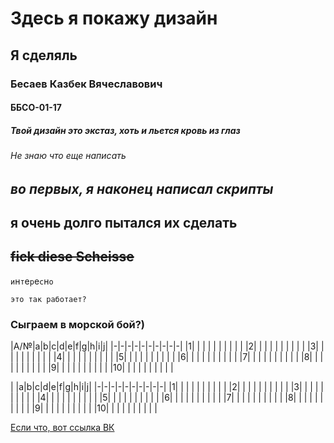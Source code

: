 # Здесь я покажу дизайн
## Я сделяль
### Бесаев Казбек Вячеславович
#### ББСО-01-17
##### Твой дизайн это экстаз, хоть и льется кровь из глаз
###### Не знаю что еще написать

## *во первых, я наконец написал скрипты*
## **я очень долго пытался их сделать**
## ~~fick diese Scheisse~~

`и`н`т`е`р`е`с`н`о` 

```это так работает?```

### Сыграем в морской бой?)

|A/№|a|b|c|d|e|f|g|h|i|j|
|-|-|-|-|-|-|-|-|-|-|
|1| | | | | | | | | |
|2| | | | | | | | | |
|3| | | | | | | | | |
|4| | | | | | | | | |
|5| | | | | | | | | |
|6| | | | | | | | | |
|7| | | | | | | | | |
|8| | | | | | | | | |
|9| | | | | | | | | |
|10| | | | | | | | | |

| |a|b|c|d|e|f|g|h|i|j|
|-|-|-|-|-|-|-|-|-|-|
|1| | | | | | | | | |
|2| | | | | | | | | |
|3| | | | | | | | | |
|4| | | | | | | | | |
|5| | | | | | | | | |
|6| | | | | | | | | |
|7| | | | | | | | | |
|8| | | | | | | | | |
|9| | | | | | | | | |
|10| | | | | | | | | |

[Если что, вот ссылка ВК](https://www.vk.com/kazik_bes "Казбек Бесаев")